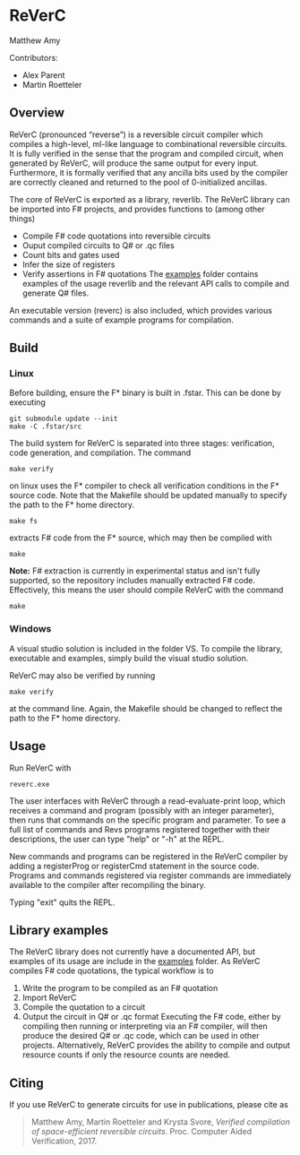 # ReVerC
Matthew Amy

Contributors:
+ Alex Parent
+ Martin Roetteler

## Overview

ReVerC (pronounced “reverse”) is a reversible circuit compiler which compiles
a high-level, ml-like language to combinational reversible circuits. It is fully
verified in the sense that the program and compiled circuit, when generated by 
ReVerC, will produce the same output for every input. Furthermore, it is 
formally verified that any ancilla bits used by the compiler are correctly 
cleaned and returned to the pool of 0-initialized ancillas.

The core of ReVerC is exported as a library, reverlib. The ReVerC library
can be imported into F# projects, and provides functions to (among other things)
+ Compile F# code quotations into reversible circuits
+ Ouput compiled circuits to Q# or .qc files
+ Count bits and gates used
+ Infer the size of registers
+ Verify assertions in F# quotations
The 
[examples](https://github.com/msr-quarc/ReVerC/tree/master/examples)
folder contains examples of the usage reverlib and the relevant
API calls to compile and generate Q# files. 

An executable version (reverc) is also included, which provides various commands
and a suite of example programs for compilation. 

## Build

### Linux
Before building, ensure the F* binary is built in .fstar. This can be done by
executing
```
git submodule update --init
make -C .fstar/src
```

The build system for ReVerC is separated into three stages: verification, code 
generation, and compilation. The command
```
make verify 
```
on linux uses the F* compiler to check all verification conditions in the 
F* source code. Note that the Makefile should be updated manually to specify the
path to the F* home directory.
```
make fs
```
extracts F# code from the F* source, which may then be compiled with
```
make
```

**Note:** F# extraction is currently in experimental status and isn't fully supported,
so the repository includes manually extracted F# code. Effectively, this means
the user should compile ReVerC with the command
```
make
```

### Windows
A visual studio solution is included in the folder VS. To compile the library,
executable and examples, simply build the visual studio solution.

ReVerC may also be verified by running
```
make verify
```
at the command line. Again, the Makefile should be changed to reflect the path
to the F* home directory.

## Usage

Run ReVerC with
```
reverc.exe
```

The user interfaces with ReVerC through a read-evaluate-print loop, which
receives a command and program (possibly with an integer parameter), then
runs that commands on the specific program and parameter. To see a full list of
commands and Revs programs registered together with their descriptions, the user
can type "help" or "-h" at the REPL.

New commands and programs can be registered in the ReVerC compiler by adding a
registerProg or registerCmd statement in the source code. Programs and commands
registered via register commands are immediately available to the compiler after
recompiling the binary.

Typing "exit" quits the REPL.

## Library examples

The ReVerC library does not currently have a documented API, but examples of
its usage are include in the 
[examples](https://github.com/msr-quarc/ReVerC/tree/master/examples)
folder. As ReVerC compiles F# code quotations, the typical workflow is to
1. Write the program to be compiled as an F# quotation
2. Import ReVerC
3. Compile the quotation to a circuit
4. Output the circuit in Q# or .qc format
Executing the F# code, either by compiling then running or interpreting
via an F# compiler, will then produce the desired Q# or .qc code, which can
be used in other projects. Alternatively, ReVerC provides the ability to
compile and output resource counts if only the resource counts are needed.

## Citing
If you use ReVerC to generate circuits for use in publications, please cite as
> Matthew Amy, Martin Roetteler and Krysta Svore, *Verified compilation of
> space-efficient reversible circuits*. Proc. Computer Aided Verification, 2017.
